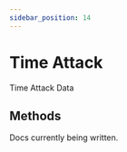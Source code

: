 ```yaml
---
sidebar_position: 14
---
```


# Time Attack

Time Attack Data

## Methods

Docs currently being written.
